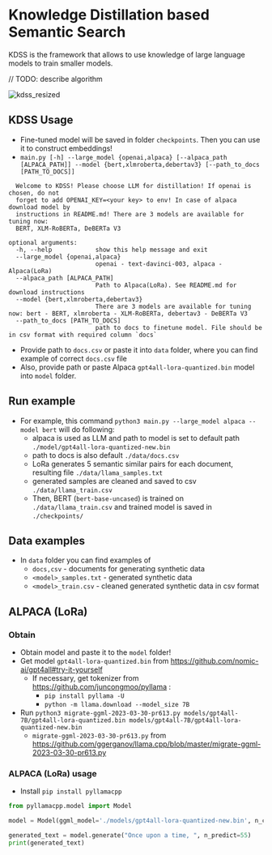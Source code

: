 # Knowledge Distillation based Semantic Search
KDSS is the framework that allows to use knowledge of large language models to train smaller models.

// TODO: describe algorithm


![kdss_resized](https://user-images.githubusercontent.com/52883493/230601804-aaea074b-237f-43c4-8885-dfa7104e9262.png)

## KDSS Usage
- Fine-tuned model will be saved in folder `checkpoints`. Then you can use it to construct embeddings!
- `main.py [-h] --large_model {openai,alpaca} [--alpaca_path [ALPACA_PATH]] --model {bert,xlmroberta,debertav3} [--path_to_docs [PATH_TO_DOCS]]`
```
  Welcome to KDSS! Please choose LLM for distillation! If openai is chosen, do not 
  forget to add OPENAI_KEY=<your key> to env! In case of alpaca download model by 
  instructions in README.md! There are 3 models are available for tuning now: 
  BERT, XLM-RoBERTa, DeBERTa V3

optional arguments:
  -h, --help            show this help message and exit
  --large_model {openai,alpaca}
                        openai - text-davinci-003, alpaca - Alpaca(LoRa)
  --alpaca_path [ALPACA_PATH]
                        Path to Alpaca(LoRa). See README.md for download instructions
  --model {bert,xlmroberta,debertav3}
                        There are 3 models are available for tuning now: bert - BERT, xlmroberta - XLM-RoBERTa, debertav3 - DeBERTa V3
  --path_to_docs [PATH_TO_DOCS]
                        path to docs to finetune model. File should be in csv format with required column `docs` 
```

- Provide path to `docs.csv` or paste it into `data` folder, where you can find example of correct `docs.csv` file
- Also, provide path or paste Alpaca `gpt4all-lora-quantized.bin` model into `model` folder.

## Run example

- For example, this command 
`python3 main.py --large_model alpaca --model bert` will do following:
  - alpaca is used as LLM and path to model is set to default path `./model/gpt4all-lora-quantized-new.bin`
  - path to docs is also default `./data/docs.csv`
  - LoRa generates 5 semantic similar pairs for each document, resulting file `./data/llama_samples.txt`
  - generated samples are cleaned and saved to csv `./data/llama_train.csv`
  - Then, BERT (`bert-base-uncased`) is trained on `./data/llama_train.csv` and trained model is saved in `./checkpoints/`



## Data examples 
- In `data` folder you can find examples of 
  - `docs,csv` - documents for generating synthetic data
  - `<model>_samples.txt` - generated synthetic data
  - `<model>_train.csv` - cleaned generated synthetic data in csv format

## ALPACA (LoRa)
### Obtain
- Obtain model and paste it to the `model` folder!
- Get model `gpt4all-lora-quantized.bin` from https://github.com/nomic-ai/gpt4all#try-it-yourself
  - If necessary, get tokenizer from https://github.com/juncongmoo/pyllama :
    - `pip install pyllama -U`
    - `python -m llama.download --model_size 7B`
- Run `python3 migrate-ggml-2023-03-30-pr613.py models/gpt4all-7B/gpt4all-lora-quantized.bin models/gpt4all-7B/gpt4all-lora-quantized-new.bin`
  - `migrate-ggml-2023-03-30-pr613.py` from  https://github.com/ggerganov/llama.cpp/blob/master/migrate-ggml-2023-03-30-pr613.py
### ALPACA (LoRa) usage 
- Install `pip install pyllamacpp`
 ```python
from pyllamacpp.model import Model
 
model = Model(ggml_model='./models/gpt4all-lora-quantized-new.bin', n_ctx=512)

generated_text = model.generate("Once upon a time, ", n_predict=55)
print(generated_text)
```
